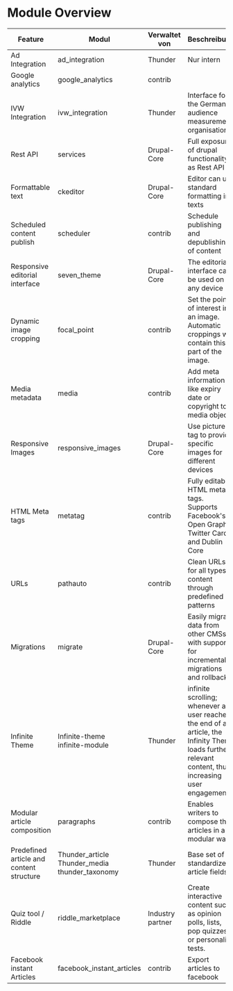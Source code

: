 # Module Overview

|Feature          |Modul            |Verwaltet von|Beschreibung                                               |URL                                            |
|-----------------|-----------------|-------------|-----------------------------------------------------------|-----------------------------------------------|
|Ad Integration   |ad_integration   |Thunder      |Nur intern                                                 |                                               |
|Google analytics |google_analytics |contrib      |                                                           |[https://www.drupal.org/project/google_analytics]()|
|IVW Integration  |ivw_integration  |Thunder      |Interface for the German audience measurement organisation |[https://github.com/BurdaMagazinOrg/module-ivw_integration]()|
|Rest API         |services         |Drupal-Core  |Full exposure of drupal functionality as Rest API          ||
|Formattable text |ckeditor         |Drupal-Core  |Editor can use standard formatting in texts                ||
|Scheduled content publish|scheduler|contrib      |Schedule publishing and depublishing of content            |[https://www.drupal.org/project/scheduler]()|
|Responsive editorial interface|seven_theme|Drupal-Core|The editorial interface can be used on any device     ||
|Dynamic image cropping|focal_point |contrib      |Set the point of interest in an image. Automatic croppings will contain this part of the image.|[https://www.drupal.org/project/focal_point]()|
|Media metadata   |media            |contrib      |Add meta information like expiry date or copyright to media objects||
|Responsive Images|responsive_images|Drupal-Core  |Use picture tag to provide specific images for different devices||
|HTML Meta tags   |metatag          |contrib      |Fully editable HTML meta tags. Supports Facebook's Open Graph, Twitter Cards and Dublin Core|[https://www.drupal.org/project/metatag]()|
|URLs             |pathauto         |contrib      |Clean URLs for all types of content through predefined patterns|[https://www.drupal.org/project/pathauto]()|
|Migrations       |migrate          |Drupal-Core  |Easily migrate data from other CMSs with support for incremental migrations and rollbacks|[https://www.drupal.org/node/2127611]()|
|Infinite Theme   |Infinite-theme<br>infinite-module|Thunder|infinite scrolling; whenever a user reaches the end of an article, the Infinity Theme loads further relevant content, thus increasing user engagement.|[https://github.com/BurdaMagazinOrg/infinite-theme]()|
|Modular article composition|paragraphs|contrib   |Enables writers to compose their articles in a modular way |[https://www.drupal.org/project/paragraphs]()|
|Predefined article and content structure|Thunder_article<br>Thunder_media<br>thunder_taxonomy|Thunder|Base set of standardized article fields|Included in Thunder profile|
|Quiz tool / Riddle|riddle_marketplace|Industry partner|Create interactive content such as opinion polls, lists, pop quizzes or personality tests.|[https://www.drupal.org/sandbox/riddle.com/2670272]()|
|Facebook instant Articles|facebook_instant_articles|contrib|Export articles to facebook                      |[https://www.drupal.org/project/facebook_instant_articles]()|
